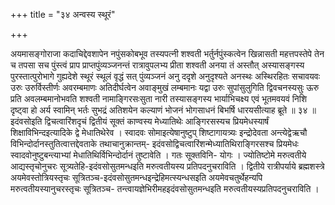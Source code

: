 +++
title = "३४ अन्वस्य स्थूरं"

+++

अयमासङ्गोराजा कदाचिद्देवशापेन नपुंसकोबभूव तस्यपत्नी शश्वती भर्तुर्नपुंस्कत्वेन खिन्नासती महत्तपस्तेपे तेन च तपसा सच पुंस्त्वं प्राप प्राप्तपुंव्यञ्जनन्तं रात्रावुपलभ्य प्रीता शश्वती अनया तं अस्तौत् अस्यासङ्गस्य पुरस्तात्पुरोभागे गुह्यदेशे स्थूरं स्थूलं वृद्धं सत् पुंव्यञ्जनं अनु ददृशे अनुदृश्यते अनस्थः अस्थिरहितः सचावयवः उरुः उरुर्विस्तीर्णः अवरम्बमाणः अतिदीर्घत्वेन अवाङ्मुखं लम्बमानः यद्वा उरुः सुपांसुलुगिति द्विवचनस्यसुः ऊरु प्रति अवलम्बमानोभवति शश्वती नामाङ्गिरसःसुता नारी तस्यासङ्गस्य भार्याभिचक्ष्य एवं भूतमवयवं निशि दृष्ट्वा हो अर्य स्वामिन् भर्तः सुभद्रं अतिशयेन कल्याणं भोजनं भोगसाधनं बिभर्षि धारयसीत्याह ब्रूते ॥ ३४ ॥इदंवसोइति द्विचत्वारिंशदृचं द्वितीयं सूक्तं काण्वस्य मेध्यातिथेः आङ्गिरसस्यच प्रियमेधस्यार्षं शिक्षाविभिन्दइत्यादिके द्वे मेधातिथेरेव । स्वादवः सोमाइत्येषानुष्टुप् शिष्टागायत्र्यः इन्द्रोदेवता अन्त्येद्वेऋचौ विभिन्दोर्दानस्तुतित्वात्तद्देवताके तथाचानुक्रान्तम्- इदंवसोद्विचत्वारिंशन्मेध्यातिथिराङ्गिरसश्च प्रियमेधः स्वादवोनुष्टुबन्त्याभ्यां मेधातिथिर्विभिन्दोर्दानं तुष्टावेति । गतः सूक्तविनि- योगः । ज्योतिष्टोमे मरुत्वतीये आद्यस्तृचोनुचरः सूत्र्यतेहि-इदंवसोसुतमन्धइति मरुत्वतीयस्य प्रतिपदनुचराविति । द्वितीये रात्रीपर्याये ब्रह्मशस्त्रे अयमेवस्तोत्रियस्तृचः सूत्रितञ्च-इदंवसोसुतमन्धइन्द्रेहिमत्स्यन्धसइति अयमेवचतुर्थेहन्यपि मरुत्वतीयस्यानुचरस्तृचः सूत्रितञ्च- तन्त्वायज्ञेभिरीमहइदंवसोसुतमन्धइति मरुत्वतीयस्यप्रतिपदनुचराविति ।